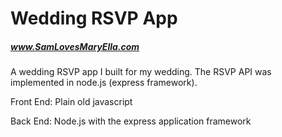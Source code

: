 # Wedding RSVP App
##### www.SamLovesMaryElla.com

A wedding RSVP app I built for my wedding. The RSVP API was implemented in node.js (express framework).

Front End: Plain old javascript

Back End: Node.js with the express application framework
